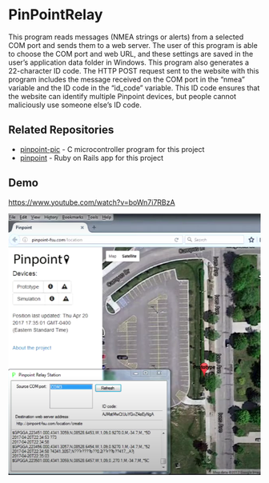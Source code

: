 # PinPointRelay

This program reads messages (NMEA strings or alerts) from a selected COM port and sends them to a web server. The user of this program is able to choose the COM port and web URL, and these settings are saved in the user’s application data folder in Windows. This program also generates a 22-character ID code. The HTTP POST request sent to the website with this program includes the message received on the COM port in the “nmea” variable and the ID code in the “id_code” variable. This ID code ensures that the website can identify multiple Pinpoint devices, but people cannot maliciously use someone else’s ID code. 

## Related Repositories

- [pinpoint-pic](https://github.com/omccully/pinpoint-pic) - C microcontroller program for this project
- [pinpoint](https://github.com/omccully/pinpoint) - Ruby on Rails app for this project

## Demo

https://www.youtube.com/watch?v=boWn7i7RBzA

![Relay](/full-screenshot.png)


